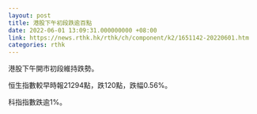 ```yaml
---
layout: post
title: 港股下午初段跌逾百點
date: 2022-06-01 13:09:31.000000000 +08:00
link: https://news.rthk.hk/rthk/ch/component/k2/1651142-20220601.htm
categories: rthk
---
```


港股下午開市初段維持跌勢。

恒生指數較早時報21294點，跌120點，跌幅0.56%。

科指指數跌逾1%。
